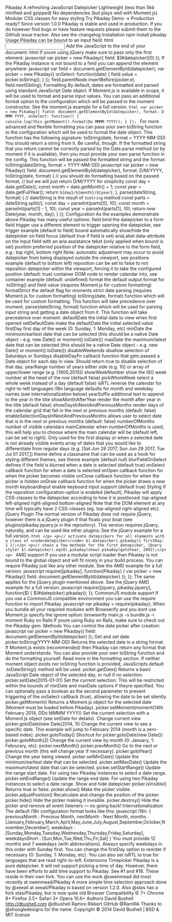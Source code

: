 Pikaday A refreshing JavaScript Datepicker Lightweight (less than 5kb minified and gzipped) No dependencies (but plays well with Moment.js) Modular CSS classes for easy styling Try Pikaday Demo → Production ready? Since version 1.0.0 Pikaday is stable and used in production. If you do however find bugs or have feature requests please submit them to the GitHub issue tracker. Also see the changelog Installation npm install pikaday Usage Pikaday can be bound to an input field: html <input type="text" id="datepicker"> Add the JavaScript to the end of your document: html <script src="pikaday.js"></script> <script> var picker = new Pikaday({ field: document.getElementById(datepicker) }); </script> If youre using jQuery make sure to pass only the first element: javascript var picker = new Pikaday({ field: $(#datepicker)[0] }); If the Pikaday instance is not bound to a field you can append the element anywhere: javascript var field = document.getElementById(datepicker); var picker = new Pikaday({ onSelect: function(date) { field.value = picker.toString(); } }); field.parentNode.insertBefore(picker.el, field.nextSibling); Formatting By default, dates are formatted and parsed using standard JavaScript Date object. If Moment.js is available in scope, it will be used to format and parse input values. You can pass an additional format option to the configuration which will be passed to the moment constructor. See the moment.js example for a full version. ```html var picker = new Pikaday({ field: document.getElementById(datepicker), format: D MMM YYYY, onSelect: function() { console.log(this.getMoment().format(Do MMMM YYYY)); } }); ``` For more advanced and flexible formatting you can pass your own toString function to the configuration which will be used to format the date object. This function has the following signature: toString(date, format = YYYY-MM-DD) You should return a string from it. Be careful, though. If the formatted string that you return cannot be correctly parsed by the Date.parse method (or by moment if it is available), then you must provide your own parse function in the config. This function will be passed the formatted string and the format: toString(dateString, format = YYYY-MM-DD) javascript var picker = new Pikaday({ field: document.getElementById(datepicker), format: D/M/YYYY, toString(date, format) { // you should do formatting based on the passed format, // but we will just return D/M/YYYY for simplicity const day = date.getDate(); const month = date.getMonth() + 1; const year = date.getFullYear(); return `${day}/${month}/${year}`; }, parse(dateString, format) { // dateString is the result of `toString` method const parts = dateString.split(/); const day = parseInt(parts[0], 10); const month = parseInt(parts[1] - 1, 10); const year = parseInt(parts[1], 10); return new Date(year, month, day); } }); Configuration As the examples demonstrate above Pikaday has many useful options: field bind the datepicker to a form field trigger use a different element to trigger opening the datepicker, see trigger example (default to field) bound automatically show/hide the datepicker on field focus (default true if field is set) ariaLabel data-attribute on the input field with an aria assistance tekst (only applied when bound is set) position preferred position of the datepicker relative to the form field, e.g.: top right, bottom right Note: automatic adjustment may occur to avoid datepicker from being displayed outside the viewport, see positions example (default to bottom left) reposition can be set to false to not reposition datepicker within the viewport, forcing it to take the configured position (default: true) container DOM node to render calendar into, see container example (default: undefined) format the default output format for .toString() and field value (requires Moment.js for custom formatting) formatStrict the default flag for moments strict date parsing (requires Moment.js for custom formatting) toString(date, format) function which will be used for custom formatting. This function will take precedence over moment. parse(dateString, format) function which will be used for parsing input string and getting a date object from it. This function will take precedence over moment. defaultDate the initial date to view when first opened setDefaultDate make the defaultDate the initial selected value firstDay first day of the week (0: Sunday, 1: Monday, etc) minDate the minimum/earliest date that can be selected (this should be a native Date object - e.g. new Date() or moment().toDate()) maxDate the maximum/latest date that can be selected (this should be a native Date object - e.g. new Date() or moment().toDate()) disableWeekends disallow selection of Saturdays or Sundays disableDayFn callback function that gets passed a Date object for each day in view. Should return true to disable selection of that day. yearRange number of years either side (e.g. 10) or array of upper/lower range (e.g. [1900,2015]) showWeekNumber show the ISO week number at the head of the row (default false) pickWholeWeek select a whole week instead of a day (default false) isRTL reverse the calendar for right-to-left languages i18n language defaults for month and weekday names (see internationalization below) yearSuffix additional text to append to the year in the title showMonthAfterYear render the month after year in the title (default false) showDaysInNextAndPreviousMonths render days of the calendar grid that fall in the next or previous months (default: false) enableSelectionDaysInNextAndPreviousMonths allows user to select date that is in the next or previous months (default: false) numberOfMonths number of visible calendars mainCalendar when numberOfMonths is used, this will help you to choose where the main calendar will be (default left, can be set to right). Only used for the first display or when a selected date is not already visible events array of dates that you would like to differentiate from regular days (e.g. [Sat Jun 28 2017, Sun Jun 29 2017, Tue Jul 01 2017,]) theme define a classname that can be used as a hook for styling different themes, see theme example (default null) blurFieldOnSelect defines if the field is blurred when a date is selected (default true) onSelect callback function for when a date is selected onOpen callback function for when the picker becomes visible onClose callback function for when the picker is hidden onDraw callback function for when the picker draws a new month keyboardInput enable keyboard input support (default true) Styling If the reposition configuration-option is enabled (default), Pikaday will apply CSS-classes to the datepicker according to how it is positioned: top-aligned left-aligned right-aligned bottom-aligned Note that the DOM element at any time will typically have 2 CSS-classes (eg. top-aligned right-aligned etc). jQuery Plugin The normal version of Pikaday does not require jQuery, however there is a jQuery plugin if that floats your boat (see plugins/pikaday.jquery.js in the repository). This version requires jQuery, naturally, and can be used like other plugins: See the jQuery example for a full version. ```html </p> <p>// activate datepickers for all elements with a class of <code>datepicker</code> $(.datepicker).pikaday({ firstDay: 1 });</p> <p>// chain a few methods for the first datepicker, jQuery style! $(.datepicker).eq(0).pikaday(show).pikaday(gotoYear, 2042);</p> <p> ``` AMD support If you use a modular script loader than Pikaday is not bound to the global object and will fit nicely in your build process. You can require Pikaday just like any other module. See the AMD example for a full version. javascript require([pikaday], function(Pikaday) { var picker = new Pikaday({ field: document.getElementById(datepicker) }); }); The same applies for the jQuery plugin mentioned above. See the jQuery AMD example for a full version. javascript require([jquery, pikaday.jquery], function($) { $(#datepicker).pikaday(); }); CommonJS module support If you use a CommonJS compatible environment you can use the require function to import Pikaday. javascript var pikaday = require(pikaday); When you bundle all your required modules with Browserify and you dont use Moment.js specify the ignore option: browserify main.js -o bundle.js -i moment Ruby on Rails If youre using Ruby on Rails, make sure to check out the Pikaday gem. Methods You can control the date picker after creation: javascript var picker = new Pikaday({ field: document.getElementById(datepicker) }); Get and set date picker.toString(YYYY-MM-DD) Returns the selected date in a string format. If Moment.js exists (recommended) then Pikaday can return any format that Moment understands. You can also provide your own toString function and do the formatting yourself. Read more in the formatting section. If neither moment object exists nor toString function is provided, JavaScripts default .toDateString() method will be used. picker.getDate() Returns a basic JavaScript Date object of the selected day, or null if no selection. picker.setDate(2015-01-01) Set the current selection. This will be restricted within the bounds of minDate and maxDate options if theyre specified. You can optionally pass a boolean as the second parameter to prevent triggering of the onSelect callback (true), allowing the date to be set silently. picker.getMoment() Returns a Moment.js object for the selected date (Moment must be loaded before Pikaday). picker.setMoment(moment(14th February 2014, DDo MMMM YYYY)) Set the current selection with a Moment.js object (see setDate for details). Change current view picker.gotoDate(new Date(2014, 1)) Change the current view to see a specific date. This example will jump to February 2014 (month is a zero-based index). picker.gotoToday() Shortcut for picker.gotoDate(new Date()) picker.gotoMonth(2) Change the current view by month (0: January, 1: Februrary, etc). picker.nextMonth() picker.prevMonth() Go to the next or previous month (this will change year if necessary). picker.gotoYear() Change the year being viewed. picker.setMinDate() Update the minimum/earliest date that can be selected. picker.setMaxDate() Update the maximum/latest date that can be selected. picker.setStartRange() Update the range start date. For using two Pikaday instances to select a date range. picker.setEndRange() Update the range end date. For using two Pikaday instances to select a date range. Show and hide datepicker picker.isVisible() Returns true or false. picker.show() Make the picker visible. picker.adjustPosition() Recalculate and change the position of the picker. picker.hide() Hide the picker making it invisible. picker.destroy() Hide the picker and remove all event listeners — no going back! Internationalization The default i18n configuration format looks like this: javascript i18n: { previousMonth : Previous Month, nextMonth : Next Month, months : [January,February,March,April,May,June,July,August,September,October,November,December], weekdays : [Sunday,Monday,Tuesday,Wednesday,Thursday,Friday,Saturday], weekdaysShort : [Sun,Mon,Tue,Wed,Thu,Fri,Sat] } You must provide 12 months and 7 weekdays (with abbreviations). Always specify weekdays in this order with Sunday first. You can change the firstDay option to reorder if necessary (0: Sunday, 1: Monday, etc). You can also set isRTL to true for languages that are read right-to-left. Extensions Timepicker Pikaday is a pure datepicker. It will not support picking a time of day. However, there have been efforts to add time support to Pikaday. See #1 and #18. These reside in their own fork. You can use the work @owenmead did most recently at owenmead/Pikaday A more simple time selection approach done by @xeeali at xeeali/Pikaday is based on version 1.2.0. Also @stas has a fork stas/Pikaday, but is now quite old Browser Compatibility IE 7+ Chrome 8+ Firefox 3.5+ Safari 3+ Opera 10.6+ Authors David Bushell http://dbushell.com @dbushell Ramiro Rikkert GitHub @RamRik Thanks to @shoogledesigns for the name. Copyright © 2014 David Bushell | BSD & MIT license